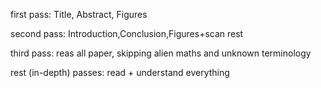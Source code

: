 first pass:
Title, Abstract, Figures

second pass:
Introduction,Conclusion,Figures+scan rest

third pass:
reas all paper, skipping alien maths and unknown terminology

rest (in-depth) passes:
read + understand everything